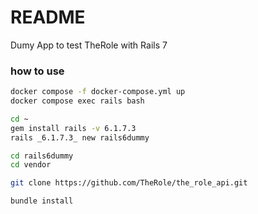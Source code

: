 # README

Dumy App to test TheRole with Rails 7

### how to use

```sh
docker compose -f docker-compose.yml up
docker compose exec rails bash
```

```sh
cd ~
gem install rails -v 6.1.7.3
rails _6.1.7.3_ new rails6dummy
```

```sh
cd rails6dummy
cd vendor

git clone https://github.com/TheRole/the_role_api.git
```

```sh
bundle install
```
